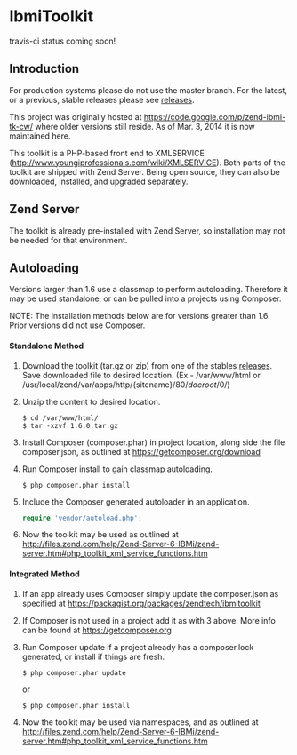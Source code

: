 IbmiToolkit
==========

travis-ci status coming soon!

Introduction
------------

For production systems please do not use the master branch.  For the latest, or 
a previous, stable releases please see [releases](https://github.com/zendtech/IbmiToolkit/releases).

This project was originally hosted at https://code.google.com/p/zend-ibmi-tk-cw/ 
where older versions still reside. As of Mar. 3, 2014 it is now maintained here.

This toolkit is a PHP-based front end to XMLSERVICE (http://www.youngiprofessionals.com/wiki/XMLSERVICE). 
Both parts of the toolkit are shipped with Zend Server. Being open source, they 
can also be downloaded, installed, and upgraded separately.

Zend Server
-----------

The toolkit is already pre-installed with Zend Server, so installation may not be 
needed for that environment.

Autoloading
-----------

Versions larger than 1.6 use a classmap to perform autoloading.  Therefore it may 
be used standalone, or can be pulled into a projects using Composer.

NOTE: The installation methods below are for versions greater than 1.6. Prior 
versions did not use Composer.

#### Standalone Method

1. Download the toolkit (tar.gz or zip) from one of the stables 
[releases](https://github.com/zendtech/IbmiToolkit/releases). Save downloaded file 
to desired location. (Ex.- /var/www/html or /usr/local/zend/var/apps/http/{sitename}/80/_docroot_/0/)

2. Unzip the content to desired location.

    ```console
    $ cd /var/www/html/
    $ tar -xzvf 1.6.0.tar.gz
    ```

3. Install Composer (composer.phar) in project location, along side the file composer.json, as outlined at https://getcomposer.org/download
    
4. Run Composer install to gain classmap autoloading.
    
    ```console
    $ php composer.phar install
    ```

5. Include the Composer generated autoloader in an application.
    
    ```php
    require 'vendor/autoload.php';
    ```

6. Now the toolkit may be used as outlined at 
http://files.zend.com/help/Zend-Server-6-IBMi/zend-server.htm#php_toolkit_xml_service_functions.htm

#### Integrated Method

1. If an app already uses Composer simply update the composer.json 
as specified at https://packagist.org/packages/zendtech/ibmitoolkit
    
2. If Composer is not used in a project add it as with 3 above. More info can be 
found at https://getcomposer.org
    
3. Run Composer update if a project already has a composer.lock generated, or install if things are fresh.
    
    ```console
    $ php composer.phar update
    ```

    or

    ```console
    $ php composer.phar install
    ```

4. Now the toolkit may be used via namespaces, and as outlined at 
http://files.zend.com/help/Zend-Server-6-IBMi/zend-server.htm#php_toolkit_xml_service_functions.htm

